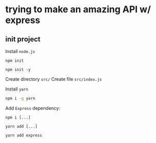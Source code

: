 # trying to make an amazing API w/ express

## init project

Install `node.js`

```
npm init

npm init -y
```

Create directory `src/`
Create file `src/index.js`

Install `yarn`

```bash
npm i -g yarn
```

Add `Express` dependency:

```
npm i [...]

yarn add [...]

yarn add express
```
